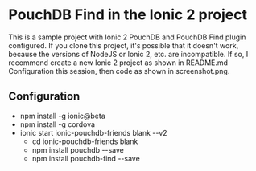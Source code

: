 # PouchDB Find in the Ionic 2 project #
This is a sample project with Ionic 2 PouchDB and PouchDB Find plugin configured. 
If you clone this project, it's possible that it doesn't work, because the versions of NodeJS or Ionic 2, etc. are incompatible. If so, I recommend create a new Ionic 2 project as shown in README.md Configuration this session, then code as shown in screenshot.png.

## Configuration ##

* npm install -g ionic@beta
* npm install -g cordova
* ionic start ionic-pouchdb-friends blank --v2
	* cd ionic-pouchdb-friends blank
	* npm install pouchdb --save
	* npm install pouchdb-find --save